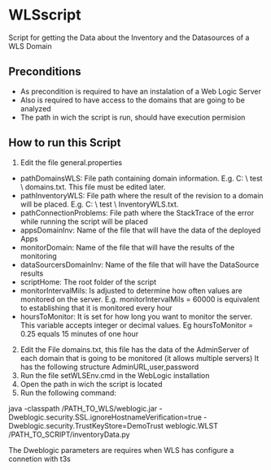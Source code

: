 # WLSscript
Script for getting the Data about the Inventory and the Datasources of a WLS Domain
## Preconditions
* As precondition is required to have an instalation of a Web Logic Server
* Also is required to have access to the domains that are going to be analyzed
* The path in wich the script is run, should have execution permision
## How to run this Script
1. Edit the file general.properties
  - pathDomainsWLS: File path containing domain information. E.g. C: \ test \ domains.txt. This file must be edited later.
  - pathInventoryWLS: File path where the result of the revision to a domain will be placed. E.g. C: \ test \ InventoryWLS.txt.
  - pathConnectionProblems: File path where the StackTrace of the error while running the script will be placed
  - appsDomainInv: Name of the file that will have the data of the deployed Apps
  - monitorDomain: Name of the file that will have the results of the monitoring
  - dataSourcersDomainInv: Name of the file that will have the DataSource results
  - scriptHome: The root folder of the script
  - monitorIntervalMils: Is adjusted to determine how often values are monitored on the server. E.g. monitorIntervalMils = 60000 is equivalent to establishing that it is monitored every hour
  - hoursToMonitor: It is set for how long you want to monitor the server. This variable accepts integer or decimal values. Eg hoursToMonitor = 0.25 equals 15 minutes of one hour
2. Edit the File domains.txt, this file has the data of the AdminServer of each domain that is going to be monitored (it allows multiple servers)
It has the following structure AdminURL,user,password
3. Run the file setWLSEnv.cmd in the WebLogic installation
4. Open the path in wich the script is located
5. Run the following command:

java -classpath /PATH_TO_WLS/weblogic.jar -Dweblogic.security.SSL.ignoreHostnameVerification=true -Dweblogic.security.TrustKeyStore=DemoTrust weblogic.WLST   /PATH_TO_SCRIPT/inventoryData.py 

The Dweblogic parameters are requires when WLS has configure a connetion with t3s

